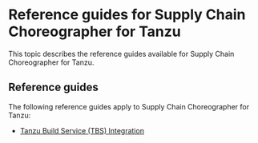 # Reference guides for Supply Chain Choreographer for Tanzu

This topic describes the reference guides available for Supply Chain Choreographer for Tanzu.

## <a id='how-to'></a> Reference guides

The following reference guides apply to Supply Chain Choreographer for Tanzu:

- [Tanzu Build Service (TBS) Integration](tbs.hbs.md)